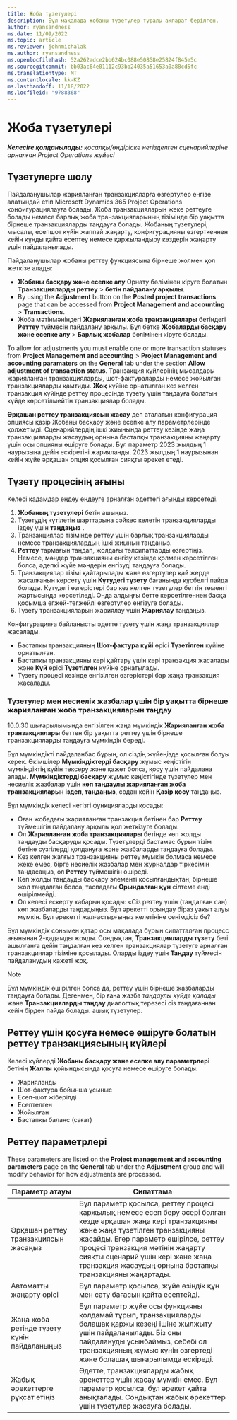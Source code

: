 ```yaml
---
title: Жоба түзетулері
description: Бұл мақалада жобаны түзетулер туралы ақпарат берілген.
author: ryansandness
ms.date: 11/09/2022
ms.topic: article
ms.reviewer: johnmichalak
ms.author: ryansandness
ms.openlocfilehash: 52a262adce2bb624bc088e50858e25824f845e5c
ms.sourcegitcommit: bb03ac64e01112c93bb24035a51653a0a88cd5fc
ms.translationtype: MT
ms.contentlocale: kk-KZ
ms.lasthandoff: 11/18/2022
ms.locfileid: "9788368"
---
```

# <a name="project-adjustments"></a>Жоба түзетулері

_**Келесіге қолданылады:** қосалқы/өндіріске негізделген сценарийлеріне арналған Project Operations жүйесі_

## <a name="adjustments-overview"></a>Түзетулерге шолу

Пайдаланушылар жарияланған транзакцияларға өзгертулер енгізе алатындай етіп Microsoft Dynamics 365 Project Operations конфигурациялауға болады. Жоба транзакцияларын жеке реттеуге болады немесе барлық жоба транзакцияларының тізімінде бір уақытта бірнеше транзакцияларды таңдауға болады. Жобаның түзетулері, мысалы, есепшот күйін жаппай жаңарту, конфигурацияны өзгерткеннен кейін құнды қайта есептеу немесе қаржыландыру көздерін жаңарту үшін пайдаланылады.

Пайдаланушылар жобаны реттеу функциясына бірнеше жолмен қол жеткізе алады:

-  **Жобаны басқару және есепке алу** Орнату бөлімінен кіруге болатын **Транзакцияларды реттеу** \> **бетін пайдалану арқылы**.
- By using the **Adjustment** button on the **Posted project transactions** page that can be accessed from **Project Management and accounting** \> **Transactions**.
- Жоба мәтінмәніндегі **Жарияланған жоба транзакциялары** бетіндегі **Реттеу**  түймесін пайдалану арқылы. Бұл бетке **Жобаларды басқару және есепке алу** \> **Барлық жобалар** бөлімінен кіруге болады.

To allow for adjustments you must enable one or more transaction statuses from **Project Management and accounting** \> **Project Management and accounting paramaters** on the **General** tab under the section **Allow adjustment of transaction status**. Транзакция күйлерінің мысалдары жарияланған транзакцияларды, шот-фактураларды немесе жойылған транзакцияларды қамтиды.  **Жоқ**  күйіне орнатылған кез келген транзакция күйінде реттеу процесінде түзету үшін таңдауға болатын күйде көрсетілмейтін транзакциялар болады.

 **Әрқашан реттеу транзакциясын жасау** деп аталатын конфигурация опциясы қазір Жобаны басқару және есепке алу параметрлерінде қолжетімді. Сценарийлердің ішкі жиынында реттеу кезінде жаңа транзакцияларды жасаудың орнына бастапқы транзакцияны жаңарту үшін осы опцияны өшіруге болады. Бұл параметр 2023 жылдың 1 наурызына дейін ескіретіні жарияланды. 2023 жылдың 1 наурызынан кейін жүйе әрқашан опция қосылған сияқты әрекет етеді.

## <a name="adjustments-process-flow"></a>Түзету процесінің ағыны

Келесі қадамдар өңдеу өңдеуге арналған әдеттегі ағынды көрсетеді.

1.  **Жобаның түзетулері** бетін ашыңыз.
2. Түзетудің күтілетін шарттарына сәйкес келетін транзакцияларды іздеу үшін **таңдаңыз** .
3. Транзакциялар тізімінде реттеу үшін барлық транзакцияларды немесе транзакциялардың ішкі жиынын таңдаңыз.
4.  **Реттеу** тармағын таңдап, жолдағы төлсипаттарды өзгертіңіз. Немесе, мәндер транзакцияны енгізу кезінде қолмен көрсетілген болса, әдепкі жүйе мәндерін енгізуді таңдауға болады.
5. Транзакциялар тізімі қайтарылады және өзгертулер қай жерде жасалғанын көрсету үшін **Күтудегі түзету** бағанында құсбелгі пайда болады. Күтудегі өзгерістері бар кез келген түзетулер беттің төменгі жартысында көрсетіледі. Онда алдыңғы бетте көрсетілгеннен басқа қосымша егжей-тегжейлі өзгертулер енгізуге болады.
6. Түзету транзакцияларын жариялау үшін **Жариялау**  таңдаңыз.

Конфигурацияға байланысты әдетте түзету үшін жаңа транзакциялар жасалады.

- Бастапқы транзакцияның **Шот-фактура күйі** өрісі **Түзетілген** күйіне орнатылған.
- Бастапқы транзакцияны кері қайтару үшін кері транзакция жасалады және **Күй** өрісі **Түзетілген** күйіне орнатылады.
- Түзету процесі кезінде енгізілген өзгерістері бар жаңа транзакция жасалады.

### <a name="selecting-multiple-posted-project-transactions-at-a-time-for-adjustments-and-credit-notes"></a>Түзетулер мен несиелік жазбалар үшін бір уақытта бірнеше жарияланған жоба транзакцияларын таңдау

10.0.30 шығарылымында енгізілген жаңа мүмкіндік **Жарияланған жоба транзакциялары** беттен бір уақытта реттеу үшін бірнеше транзакцияларды таңдауға мүмкіндік береді.

Бұл мүмкіндікті пайдаланбас бұрын, ол сіздің жүйеңізде қосылған болуы керек. Әкімшілер **Мүмкіндіктерді басқару** жұмыс кеңістігін мүмкіндіктің күйін тексеру және қажет болса, қосу үшін пайдалана алады.  **Мүмкіндіктерді басқару** жұмыс кеңістігінде түзетулер мен несиелік жазбалар үшін **көп таңдаулы жарияланған жоба транзакцияларын іздеп, таңдаңыз**, содан кейін **Қазір қосу** таңдаңыз.

Бұл мүмкіндік келесі негізгі функцияларды қосады:

- Оған жобадағы жарияланған транзакция бетінен бар **Реттеу** түймешігін пайдалану арқылы қол жеткізуге болады.
- Ол **Жарияланған жоба транзакциялары** бетінде көп жолды таңдауды басқаруды қосады. Түзетулерді бастамас бұрын тізім бетіне сүзгілерді қолдануға және жазбаларды таңдауға болады.
- Кез келген жалғыз транзакцияны реттеу мүмкін болмаса немесе жеке емес, бірге несиелік жазбалар мен журналдар тіркесімін таңдасаңыз, ол **Реттеу** түймешігін өшіреді.
- Көп жолды таңдауды басқару элементі қосылғандықтан, бірнеше жол таңдалған болса, таспадағы **Орындалған құн** сілтеме енді өшірілмейді.
- Ол келесі ескерту хабарын қосады: «Сіз реттеу үшін (таңдалған сан) көп жазбаларды таңдадыңыз. Бұл әрекетті орындау біраз уақыт алуы мүмкін. Бұл әрекетті жалғастырғыңыз келетініне сенімдісіз бе?

Бұл мүмкіндік сонымен қатар осы мақалада бұрын сипатталған процесс ағынынан 2-қадамды жояды. Сондықтан, **Транзакцияларды түзету**  беті ашылғанға дейін таңдалған кез келген транзакциялар түзетуге арналған транзакциялар тізіміне қосылады. Оларды іздеу үшін **Таңдау**  түймесін пайдаланудың қажеті жоқ.

> [!NOTE] 
> Бұл мүмкіндік өшірілген болса да, реттеу үшін бірнеше жазбаларды таңдауға болады. Дегенмен, бір ғана жазба *таңдаулы күйде қалады* және  **Транзакцияларды таңдау** диалогтық терезесі сіз таңдағаннан кейін бірден пайда болады. ашық түзетулер.

## <a name="adjustment-transaction-statuses-that-can-be-enabled-or-disabled-for-adjustments"></a>Реттеу үшін қосуға немесе өшіруге болатын реттеу транзакциясының күйлері

Келесі күйлерді **Жобаны басқару және есепке алу параметрлері** бетінің **Жалпы** қойындысында қосуға немесе өшіруге болады:

- Жарияланды
- Шот-фактура бойынша ұсыныс
- Есеп-шот жіберілді
- Есептелген
- Жойылған
- Бастапқы баланс (сағат)

## <a name="adjustment-parameters"></a>Реттеу параметрлері

These parameters are listed on the **Project management and accounting parameters** page on the **General** tab under the **Adjustment** group and will modify behavior for how adjustments are processed. 

| Параметр атауы | Сипаттама |
|----------------|-------------
| Әрқашан реттеу транзакциясын жасаңыз | Бұл параметр қосылса, реттеу процесі қаржылық немесе есеп беру әсері болған кезде әрқашан жаңа кері транзакцияны және жаңа түзетілген транзакцияны жасайды. Егер параметр өшірілсе, реттеу процесі транзакция мәтінін жаңарту сияқты сценарий үшін кері және жаңа транзакция жасаудың орнына бастапқы транзакцияны жаңартады. |
| Автоматты жаңарту өрісі | Бұл параметр қосылса, жүйе өзіндік құн мен сату бағасын қайта есептейді. |
| Жаңа жоба ретінде түзету күнін пайдаланыңыз | Бұл параметр жүйе осы функцияны қолдамай тұрып, транзакцияларды болашақ қаржы кезеңі ішіне жылжыту үшін пайдаланылады. Біз оны пайдалануды ұсынбаймыз, себебі ол транзакцияның жұмыс күнін өзгертеді және болашақ шығарылымда ескіреді. |
| Жабық әрекеттерге рұқсат етіңіз | Әдетте, транзакцияларды жабық әрекеттер үшін жасау мүмкін емес. Бұл параметр қосылса, бұл әрекет қайта анықталады. Сондықтан жабық әрекеттер үшін түзетулер жасауға болады. |

